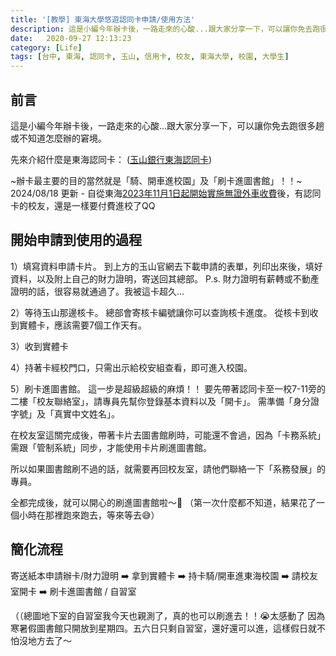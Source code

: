 ```yaml
---
title: '[教學] 東海大學悠遊認同卡申請/使用方法'
description: 這是小編今年辦卡後，一路走來的心酸...跟大家分享一下，可以讓你免去跑很多趟或不知道怎麼辦的窘境。
date:   2020-09-27 12:13:23
category: [Life]
tags: [台中, 東海, 認同卡, 玉山, 信用卡, 校友, 東海大學, 校園, 大學生]
---
```


##  前言
這是小編今年辦卡後，一路走來的心酸...跟大家分享一下，可以讓你免去跑很多趟或不知道怎麼辦的窘境。

先來介紹什麼是東海認同卡：
([玉山銀行東海認同卡](https://www.esunbank.com.tw/bank/personal/credit-card/intro/co-branded-card/tunghai))

~辦卡最主要的目的當然就是「騎、開車進校園」及「刷卡進圖書館」！！~ <br/>
<span class="text-alert">2024/08/18 更新</span> - 自從東海[2023年11月1日起開始實施無證外車收費](https://general.thu.edu.tw/web/news/detail.php?cid=1&id=111)後，有認同卡的校友，還是一樣要付費進校了QQ

## 開始申請到使用的過程
1）填寫資料申請卡片。
到上方的玉山官網去下載申請的表單，列印出來後，填好資料，以及附上自己的財力證明，寄送回其總部。
P.s. 財力證明有薪轉或不動產證明的話，很容易就通過了。我被這卡超久...

2）等待玉山那邊核卡。
總部會寄核卡編號讓你可以查詢核卡進度。
從核卡到收到實體卡，應該需要7個工作天有。

3）收到實體卡

4）持著卡經校門口，只需出示給校安組查看，即可進入校園。

5）刷卡進圖書館。
這一步是超級超級的麻煩！！
要先帶著認同卡至一校7-11旁的二樓「校友聯絡室」，請專員先幫你登錄基本資料以及「開卡」。
需準備「身分證字號」及「真實中文姓名」。

在校友室這關完成後，帶著卡片去圖書館刷時，可能還不會過，因為「卡務系統」需跟「管制系統」同步，才能使用卡片刷進圖書館。

所以如果圖書館刷不過的話，就需要再回校友室，請他們聯絡一下「系務發展」的專員。

全都完成後，就可以開心的刷進圖書館啦～🥳
（第一次什麼都不知道，結果花了一個小時在那裡跑來跑去，等來等去😅）

## 簡化流程
寄送紙本申請辦卡/財力證明 ➡️ 拿到實體卡 ➡️ 持卡騎/開車進東海校園 ➡️ 請校友室開卡 ➡️ 刷卡進圖書館 / 自習室

（（總圖地下室的自習室我今天也親測了，真的也可以刷進去！！😭太感動了
因為寒暑假圖書館只開放到星期四。五六日只剩自習室，還好還可以進，這樣假日就不怕沒地方去了～
